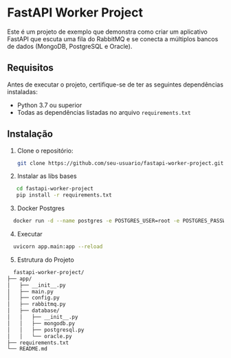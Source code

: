# FastAPI Worker Project

Este é um projeto de exemplo que demonstra como criar um aplicativo FastAPI que escuta uma fila do RabbitMQ e se conecta a múltiplos bancos de dados (MongoDB, PostgreSQL e Oracle).

## Requisitos

Antes de executar o projeto, certifique-se de ter as seguintes dependências instaladas:

- Python 3.7 ou superior
- Todas as dependências listadas no arquivo `requirements.txt`

## Instalação

1. Clone o repositório:
   ```bash
   git clone https://github.com/seu-usuario/fastapi-worker-project.git
   ```
   
2. Instalar as libs bases
 ```bash
    cd fastapi-worker-project
    pip install -r requirements.txt
```

3. Docker Postgres
 ```bash 
   docker run -d --name postgres -e POSTGRES_USER=root -e POSTGRES_PASSWORD=12345 -p 5432:5432 --restart always postgres
```

4. Executar
 ```bash 
   uvicorn app.main:app --reload
```

5. Estrutura do Projeto
 ```bash 
   fastapi-worker-project/
├── app/
│   ├── __init__.py
│   ├── main.py
│   ├── config.py
│   ├── rabbitmq.py
│   ├── database/
│   │   ├── __init__.py
│   │   ├── mongodb.py
│   │   ├── postgresql.py
│   │   └── oracle.py
├── requirements.txt
└── README.md

```

